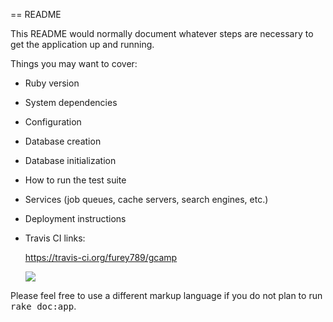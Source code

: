 == README

This README would normally document whatever steps are necessary to get the
application up and running.

Things you may want to cover:

* Ruby version

* System dependencies

* Configuration

* Database creation

* Database initialization

* How to run the test suite

* Services (job queues, cache servers, search engines, etc.)

* Deployment instructions

* Travis CI links:

  https://travis-ci.org/furey789/gcamp
 
  ![](https://travis-ci.org/furey789/gcamp.svg?branch=master)


Please feel free to use a different markup language if you do not plan to run
<tt>rake doc:app</tt>.
